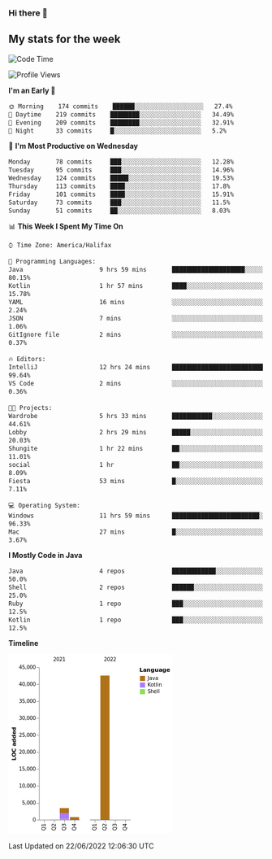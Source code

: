 ### Hi there 👋

## My stats for the week
<!--START_SECTION:waka-->
![Code Time](http://img.shields.io/badge/Code%20Time-288%20hrs%2042%20mins-blue)

![Profile Views](http://img.shields.io/badge/Profile%20Views-0-blue)

**I'm an Early 🐤** 

```text
🌞 Morning    174 commits    ██████░░░░░░░░░░░░░░░░░░░   27.4% 
🌆 Daytime    219 commits    ████████░░░░░░░░░░░░░░░░░   34.49% 
🌃 Evening    209 commits    ████████░░░░░░░░░░░░░░░░░   32.91% 
🌙 Night      33 commits     █░░░░░░░░░░░░░░░░░░░░░░░░   5.2%

```
📅 **I'm Most Productive on Wednesday** 

```text
Monday       78 commits     ███░░░░░░░░░░░░░░░░░░░░░░   12.28% 
Tuesday      95 commits     ███░░░░░░░░░░░░░░░░░░░░░░   14.96% 
Wednesday    124 commits    █████░░░░░░░░░░░░░░░░░░░░   19.53% 
Thursday     113 commits    ████░░░░░░░░░░░░░░░░░░░░░   17.8% 
Friday       101 commits    ████░░░░░░░░░░░░░░░░░░░░░   15.91% 
Saturday     73 commits     ███░░░░░░░░░░░░░░░░░░░░░░   11.5% 
Sunday       51 commits     ██░░░░░░░░░░░░░░░░░░░░░░░   8.03%

```


📊 **This Week I Spent My Time On** 

```text
⌚︎ Time Zone: America/Halifax

💬 Programming Languages: 
Java                     9 hrs 59 mins       ████████████████████░░░░░   80.15% 
Kotlin                   1 hr 57 mins        ████░░░░░░░░░░░░░░░░░░░░░   15.78% 
YAML                     16 mins             ░░░░░░░░░░░░░░░░░░░░░░░░░   2.24% 
JSON                     7 mins              ░░░░░░░░░░░░░░░░░░░░░░░░░   1.06% 
GitIgnore file           2 mins              ░░░░░░░░░░░░░░░░░░░░░░░░░   0.37%

🔥 Editors: 
IntelliJ                 12 hrs 24 mins      █████████████████████████   99.64% 
VS Code                  2 mins              ░░░░░░░░░░░░░░░░░░░░░░░░░   0.36%

🐱‍💻 Projects: 
Wardrobe                 5 hrs 33 mins       ███████████░░░░░░░░░░░░░░   44.61% 
Lobby                    2 hrs 29 mins       █████░░░░░░░░░░░░░░░░░░░░   20.03% 
Shungite                 1 hr 22 mins        ██░░░░░░░░░░░░░░░░░░░░░░░   11.01% 
social                   1 hr                ██░░░░░░░░░░░░░░░░░░░░░░░   8.09% 
Fiesta                   53 mins             █░░░░░░░░░░░░░░░░░░░░░░░░   7.11%

💻 Operating System: 
Windows                  11 hrs 59 mins      ████████████████████████░   96.33% 
Mac                      27 mins             █░░░░░░░░░░░░░░░░░░░░░░░░   3.67%

```

**I Mostly Code in Java** 

```text
Java                     4 repos             ████████████░░░░░░░░░░░░░   50.0% 
Shell                    2 repos             ██████░░░░░░░░░░░░░░░░░░░   25.0% 
Ruby                     1 repo              ███░░░░░░░░░░░░░░░░░░░░░░   12.5% 
Kotlin                   1 repo              ███░░░░░░░░░░░░░░░░░░░░░░   12.5%

```


**Timeline**

![Chart not found](https://raw.githubusercontent.com/lyndseyy/lyndseyy/main/charts/bar_graph.png) 


 Last Updated on 22/06/2022 12:06:30 UTC
<!--END_SECTION:waka-->